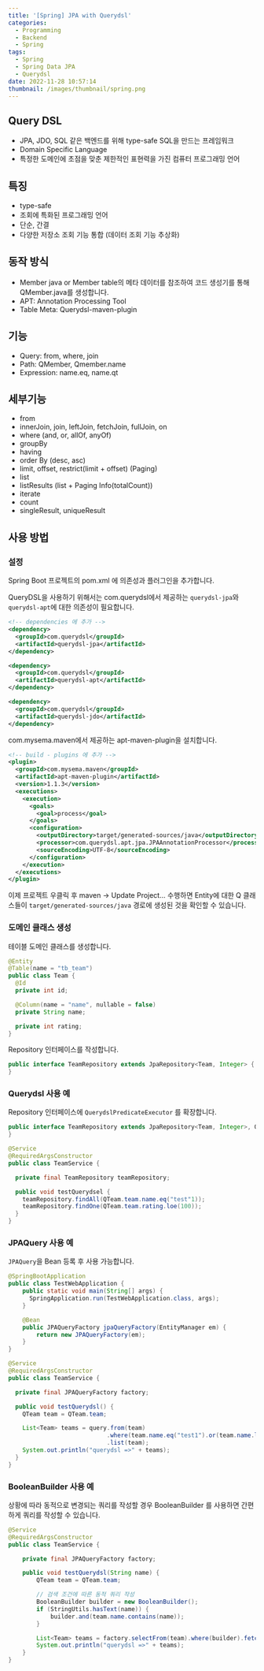 ```yaml
---
title: '[Spring] JPA with Querydsl'
categories:
  - Programming
  - Backend
  - Spring
tags:
  - Spring
  - Spring Data JPA
  - Querydsl
date: 2022-11-28 10:57:14
thumbnail: /images/thumbnail/spring.png
---
```


## Query DSL

- JPA, JDO, SQL 같은 백엔드를 위해 type-safe SQL을 만드는 프레임워크
- Domain Specific Language
- 특정한 도메인에 초점을 맞춘 제한적인 표현력을 가진 컴퓨터 프로그래밍 언어

## 특징

- type-safe
- 조회에 특화된 프로그래밍 언어
- 단순, 간결
- 다양한 저장소 조회 기능 통합 (데이터 조회 기능 추상화)

## 동작 방식

- Member java or Member table의 메타 데이터를 참조하여 코드 생성기를 통해 QMember.java를 생성합니다.
- APT: Annotation Processing Tool
- Table Meta: Querydsl-maven-plugin

## 기능

- Query: from, where, join
- Path: QMember, Qmember.name
- Expression: name.eq, name.qt

## 세부기능

- from
- innerJoin, join, leftJoin, fetchJoin, fullJoin, on
- where (and, or, allOf, anyOf)
- groupBy
- having
- order By (desc, asc)
- limit, offset, restrict(limit + offset) (Paging)
- list
- listResults (list + Paging Info(totalCount))
- iterate
- count
- singleResult, uniqueResult

## 사용 방법

### 설정

Spring Boot 프로젝트의 pom.xml 에 의존성과 플러그인을 추가합니다.

QueryDSL을 사용하기 위해서는 com.querydsl에서 제공하는 `querydsl-jpa`와 `querydsl-apt`에 대한 의존성이 필요합니다.

```xml
<!-- dependencies 에 추가 -->
<dependency>
  <groupId>com.querydsl</groupId>
  <artifactId>querydsl-jpa</artifactId>
</dependency>

<dependency>
  <groupId>com.querydsl</groupId>
  <artifactId>querydsl-apt</artifactId>
</dependency>

<dependency>
  <groupId>com.querydsl</groupId>
  <artifactId>querydsl-jdo</artifactId>
</dependency>
```

com.mysema.maven에서 제공하는 apt-maven-plugin을 설치합니다.

```xml
<!-- build - plugins 에 추가 -->
<plugin>
  <groupId>com.mysema.maven</groupId>
  <artifactId>apt-maven-plugin</artifactId>
  <version>1.1.3</version>
  <executions>
    <execution>
      <goals>
        <goal>process</goal>
      </goals>
      <configuration>
        <outputDirectory>target/generated-sources/java</outputDirectory>
        <processor>com.querydsl.apt.jpa.JPAAnnotationProcessor</processor>
        <sourceEncoding>UTF-8</sourceEncoding>
      </configuration>
    </execution>
  </executions>
</plugin>
```

이제 프로젝트 우클릭 후 maven -> Update Project... 수행하면 Entity에 대한 Q 클래스들이 `target/generated-sources/java` 경로에 생성된 것을 확인할 수 있습니다.

### 도메인 클래스 생성

테이블 도메인 클래스를 생성합니다.

```java
@Entity
@Table(name = "tb_team")
public class Team {
  @Id
  private int id;

  @Column(name = "name", nullable = false)
  private String name;

  private int rating;
}
```

Repository 인터페이스를 작성합니다.

```java
public interface TeamRepository extends JpaRepository<Team, Integer> {
}
```

### Querydsl 사용 예

Repository 인터페이스에 `QuerydslPredicateExecutor` 를 확장합니다.

```java
public interface TeamRepository extends JpaRepository<Team, Integer>, QuerydslPredicateExecutor<Team> {
}
```

```java
@Service
@RequiredArgsConstructor
public class TeamService {

  private final TeamRepository teamRepository;

  public void testQuerydsel {
    teamRepository.findAll(QTeam.team.name.eq("test"1));
    teamRepository.findOne(QTeam.team.rating.loe(100));
  }
}
```

### JPAQuery 사용 예

`JPAQuery`을 Bean 등록 후 사용 가능합니다.

```java
@SpringBootApplication
public class TestWebApplication {
    public static void main(String[] args) {
      SpringApplication.run(TestWebApplication.class, args);
    }

    @Bean
    public JPAQueryFactory jpaQueryFactory(EntityManager em) {
        return new JPAQueryFactory(em);
    }
}
```

```java
@Service
@RequiredArgsConstructor
public class TeamService {

  private final JPAQueryFactory factory;

  public void testQuerydsl() {
    QTeam team = QTeam.team;

    List<Team> teams = query.from(team)
                            .where(team.name.eq("test1").or(team.name.like("hgko%")))
                            .list(team);
    System.out.println("querydsl =>" + teams);
  }
}
```

### BooleanBuilder 사용 예

상황에 따라 동적으로 변경되는 쿼리를 작성할 경우 BooleanBuilder 를 사용하면 간편하게 쿼리를 작성할 수 있습니다.

```java
@Service
@RequiredArgsConstructor
public class TeamService {

    private final JPAQueryFactory factory;

    public void testQuerydsl(String name) {
        QTeam team = QTeam.team;

        // 검색 조건에 따른 동적 쿼리 작성
        BooleanBuilder builder = new BooleanBuilder();
        if (StringUtils.hasText(name)) {
            builder.and(team.name.contains(name));
        }

        List<Team> teams = factory.selectFrom(team).where(builder).fetch();
        System.out.println("querydsl =>" + teams);
    }
}
```
